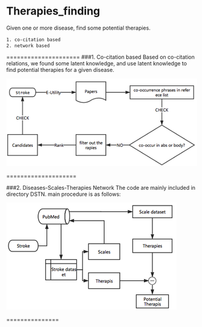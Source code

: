 # Therapies_finding
Given one or more disease, find some potential therapies.

    1. co-citation based 
    2. network based

=====================
###1. Co-citation based
Based on co-citation relations, we found some latent knowledge, and use latent knowledge to find potential therapies for a given disease.

![image](co-citation.png)

====================

###2. Diseases-Scales-Therapies Network
The code are mainly included in directory DSTN.
main procedure is as follows:

![image](procedures.png)

===============
